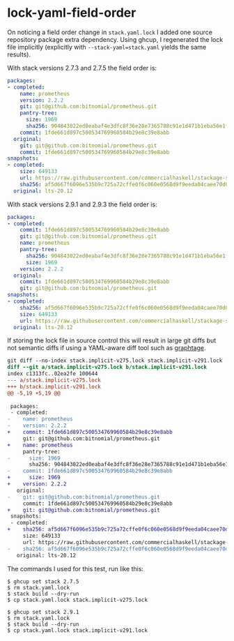 # lock-yaml-field-order

On noticing a field order change in `stack.yaml.lock` I added one source
repository package extra dependency. Using ghcup, I regenerated the lock file
implicitly (explicitly with `--stack-yaml=stack.yaml` yields the same results).

With stack versions 2.7.3 and 2.7.5 the field order is:

```yaml
packages:
- completed:
    name: prometheus
    version: 2.2.2
    git: git@github.com:bitnomial/prometheus.git
    pantry-tree:
      size: 1969
      sha256: 904843022ed0eabaf4e3dfc8f36e28e7365788c91e1d471b1eba56e1fca7511d
    commit: 1fde661d897c500534769960584b29e8c39e8abb
  original:
    git: git@github.com:bitnomial/prometheus.git
    commit: 1fde661d897c500534769960584b29e8c39e8abb
snapshots:
- completed:
    size: 649133
    url: https://raw.githubusercontent.com/commercialhaskell/stackage-snapshots/master/lts/20/12.yaml
    sha256: af5d667f6096e535b9c725a72cffe0f6c060e0568d9f9eeda04caee70d0d9d2d
  original: lts-20.12
```

With stack versions 2.9.1 and 2.9.3 the field order is:

```yaml
packages:
- completed:
    commit: 1fde661d897c500534769960584b29e8c39e8abb
    git: git@github.com:bitnomial/prometheus.git
    name: prometheus
    pantry-tree:
      sha256: 904843022ed0eabaf4e3dfc8f36e28e7365788c91e1d471b1eba56e1fca7511d
      size: 1969
    version: 2.2.2
  original:
    commit: 1fde661d897c500534769960584b29e8c39e8abb
    git: git@github.com:bitnomial/prometheus.git
snapshots:
- completed:
    sha256: af5d667f6096e535b9c725a72cffe0f6c060e0568d9f9eeda04caee70d0d9d2d
    size: 649133
    url: https://raw.githubusercontent.com/commercialhaskell/stackage-snapshots/master/lts/20/12.yaml
  original: lts-20.12
```

If storing the lock file in source control this will result in large git diffs
but not semantic diffs if using a YAML-aware diff tool such as
[graphtage][graphtage].

```diff
git diff --no-index stack.implicit-v275.lock stack.implicit-v291.lock
diff --git a/stack.implicit-v275.lock b/stack.implicit-v291.lock
index c1313fc..02ea2fe 100644
--- a/stack.implicit-v275.lock
+++ b/stack.implicit-v291.lock
@@ -5,19 +5,19 @@
 
 packages:
 - completed:
-    name: prometheus
-    version: 2.2.2
+    commit: 1fde661d897c500534769960584b29e8c39e8abb
     git: git@github.com:bitnomial/prometheus.git
+    name: prometheus
     pantry-tree:
-      size: 1969
       sha256: 904843022ed0eabaf4e3dfc8f36e28e7365788c91e1d471b1eba56e1fca7511d
-    commit: 1fde661d897c500534769960584b29e8c39e8abb
+      size: 1969
+    version: 2.2.2
   original:
-    git: git@github.com:bitnomial/prometheus.git
     commit: 1fde661d897c500534769960584b29e8c39e8abb
+    git: git@github.com:bitnomial/prometheus.git
 snapshots:
 - completed:
+    sha256: af5d667f6096e535b9c725a72cffe0f6c060e0568d9f9eeda04caee70d0d9d2d
     size: 649133
     url: https://raw.githubusercontent.com/commercialhaskell/stackage-snapshots/master/lts/20/12.yaml
-    sha256: af5d667f6096e535b9c725a72cffe0f6c060e0568d9f9eeda04caee70d0d9d2d
   original: lts-20.12
```

The commands I used for this test, run like this:

```
$ ghcup set stack 2.7.5
$ rm stack.yaml.lock
$ stack build --dry-run
$ cp stack.yaml.lock stack.implicit-v275.lock
```

```
$ ghcup set stack 2.9.1
$ rm stack.yaml.lock
$ stack build --dry-run
$ cp stack.yaml.lock stack.implicit-v291.lock
```

[graphtage]: https://github.com/trailofbits/graphtage